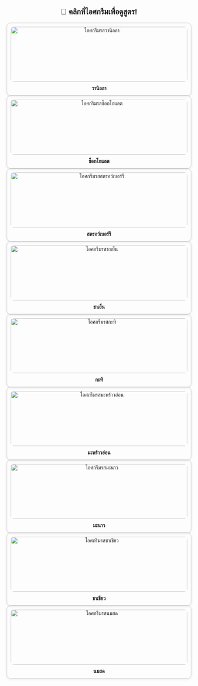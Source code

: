 <!DOCTYPE html>
<html lang="th">
<head>
  <meta charset="UTF-8" />
  <title>สูตรไอศกรีม</title>
  <style>
    body {
      font-family: sans-serif;
      text-align: center;
      padding: 20px;
    }

    .grid-container {
      display: grid;
      grid-template-columns: repeat(3, 1fr);
      gap: 20px;
      max-width: 800px;
      margin: auto;
    }

    .ice-cream-card {
      border: 1px solid #ccc;
      border-radius: 10px;
      padding: 10px;
      box-shadow: 0 2px 6px rgba(0,0,0,0.1);
      transition: transform 0.2s;
      cursor: pointer;
    }

    .ice-cream-card:hover {
      transform: scale(1.03);
    }

    .ice-cream-img {
      width: 100%;
      height: 150px;
      object-fit: cover;
      border-radius: 8px;
    }

    .ice-cream-name {
      margin-top: 10px;
      font-weight: bold;
    }

    .popup {
      display: none;
      position: fixed;
      top: 20%;
      left: 50%;
      transform: translate(-50%, -20%);
      background-color: #fff;
      padding: 20px;
      border: 2px solid #aaa;
      box-shadow: 0 4px 12px rgba(0,0,0,0.3);
      z-index: 9999;
      width: 320px;
      text-align: left;
    }

    .popup button {
      margin-top: 15px;
      display: block;
      margin-left: auto;
      padding: 8px 12px;
      cursor: pointer;
      border: none;
      border-radius: 5px;
      background-color: #007bff;
      color: white;
      font-size: 14px;
      transition: background-color 0.3s;
    }

    .popup button:hover {
      background-color: #0056b3;
    }

    #watchVideoBtn {
      margin-bottom: 10px;
    }

    @media (max-width: 600px) {
      .grid-container {
        grid-template-columns: 1fr;
      }
    }
  </style>
</head>
<body>

<h2>🍨 คลิกที่ไอศกรีมเพื่อดูสูตร!</h2>

<div class="grid-container">
  <div class="ice-cream-card" onclick="showRecipe('vanilla')">
    <img src="https://i.ytimg.com/vi/1vCnGjZzTsU/maxresdefault.jpg" class="ice-cream-img" alt="ไอศกรีมรสวานิลลา">
    <div class="ice-cream-name">วานิลลา</div>
  </div>

  <div class="ice-cream-card" onclick="showRecipe('chocolate')">
    <img src="https://i.ytimg.com/vi/9L0L20wqeks/sddefault.jpg" class="ice-cream-img" alt="ไอศกรีมรสช็อกโกแลต">
    <div class="ice-cream-name">ช็อกโกแลต</div>
  </div>

  <div class="ice-cream-card" onclick="showRecipe('strawberry')">
    <img src="https://i.ytimg.com/vi/9F6Hpy8EfLI/sddefault.jpg" class="ice-cream-img" alt="ไอศกรีมรสสตรอว์เบอร์รี">
    <div class="ice-cream-name">สตรอว์เบอร์รี</div>
  </div>

  <div class="ice-cream-card" onclick="showRecipe('thaiTea')">
    <img src="https://i.ytimg.com/vi/Q3B6nuYyTLs/maxresdefault.jpg" class="ice-cream-img" alt="ไอศกรีมรสชาเย็น">
    <div class="ice-cream-name">ชาเย็น</div>
  </div>

  <div class="ice-cream-card" onclick="showRecipe('coconutMilk')">
    <img src="https://i.ytimg.com/vi/SiglJGQ1mmM/sddefault.jpg" class="ice-cream-img" alt="ไอศกรีมรสกะทิ">
    <div class="ice-cream-name">กะทิ</div>
  </div>

  <div class="ice-cream-card" onclick="showRecipe('youngCoconut')">
    <img src="https://i.ytimg.com/vi/3FCev3kSQ04/sddefault.jpg" class="ice-cream-img" alt="ไอศกรีมรสมะพร้าวอ่อน">
    <div class="ice-cream-name">มะพร้าวอ่อน</div>
  </div>

  <div class="ice-cream-card" onclick="showRecipe('lime')">
    <img src="https://i.ytimg.com/vi/THyXzHDo_MU/maxresdefault.jpg" class="ice-cream-img" alt="ไอศกรีมรสมะนาว">
    <div class="ice-cream-name">มะนาว</div>
  </div>

  <div class="ice-cream-card" onclick="showRecipe('greenTea')">
    <img src="https://i.ytimg.com/vi/aP3QWOBE1mk/maxresdefault.jpg" class="ice-cream-img" alt="ไอศกรีมรสชาเขียว">
    <div class="ice-cream-name">ชาเขียว</div>
  </div>

  <div class="ice-cream-card" onclick="showRecipe('milk')">
    <img src="https://i.ytimg.com/vi/HQZdrjtW4zU/maxresdefault.jpg" class="ice-cream-img" alt="ไอศกรีมรสนมสด">
    <div class="ice-cream-name">นมสด</div>
  </div>
</div>

<!-- Popup -->
<div id="recipePopup" class="popup">
  <h3 id="recipeTitle"></h3>
  <ul id="recipeList"></ul>
  <p id="recipeNote"></p>
  <button id="watchVideoBtn" style="display:none;" onclick="openVideo()">ดูคลิปสอนทำ</button>
  <button onclick="hidePopup()">ปิด</button>
</div>

<script>
  const recipes = {
    vanilla: {
      title: "สูตรไอศกรีมวานิลลา",
      ingredients: ["นมสด 300 มล", " ครีม 250 มิลลิลิตร", "ช็อคโกแลตคูเวอร์เจอร์ 3 ออนซ์", "โกโก้ 1/3 ถ้วยตวง ", " ไข่ไก่ 1 ฟอง ",],
      note: "กดเพื่อดูวิธีทำ",
      video: "https://www.youtube.com/watch?v=1vCnGjZzTsU"
    },
    chocolate: {
      title: "สูตรไอศกรีมช็อกโกแลต",
      ingredients: [" นม 500 มิลลิลิตร", "โกโก้ 1/2 ถ้วย", "วิปครีม 1 ถ้วย", "น้ำตาล 3/4 ถ้วย", "ไข่แดง 4 ฟอง"],
      note: "กดเพื่อดูวิธีทำนปั่น",
      video: "https://www.youtube.com/watch?v=9L0L20wqeks"
    },
    strawberry: {
      title: "สูตรไอศกรีมสตรอว์เบอร์รี",
      ingredients: ["สตรอว์เบอร์รีสด 1 ถ้วย", "น้ำตาล 1/2 ถ้วย", "นมสด 1 ถ้วย", "วิปครีม 1 ถ้วย"],
      note: "กดเพื่อดูวิธีทำ",
      video: "https://www.youtube.com/watch?v=9F6Hpy8EfLI"
    },
    thaiTea: {
      title: "สูตรไอศกรีมชาเย็น",
      ingredients: ["ชาไทย 2 ช้อนโต๊ะ", "นมข้นหวาน 1/2 ถ้วย", "นมสด 1 ถ้วย", "วิปครีม 1 ถ้วย"],
      note: "กดเพื่อดูวิธีทำ",
      video: "https://www.youtube.com/watch?v=Q3B6nuYyTLs"
    },
    coconutMilk: {
      title: "สูตรไอศกรีมกะทิ",
      ingredients: ["กะทิ 2 ถ้วย", "น้ำตาลทราย 1 ถ้วย", "เกลือเล็กน้อย", "แป้งข้าวเจ้า 1 ช้อนโต๊ะ"],
      note: "กดเพื่อดูวิธีทำ",
      video: "https://www.youtube.com/watch?v=SiglJGQ1mmM"
    },
    youngCoconut: {
      title: "สูตรไอศกรีมมะพร้าวอ่อน",
      ingredients: ["น้ำมะพร้าว 1 ถ้วย", "เนื้อมะพร้าวอ่อน 1 ถ้วย", "น้ำตาล 1/2 ถ้วย", "กะทิ 1 ถ้วย"],
      note: "กดเพื่อดูวิธีทำ",
      video: "https://www.youtube.com/watch?v=3FCev3kSQ04"
    },
    lime: {
      title: "สูตรไอศกรีมมะนาว",
      ingredients: ["น้ำมะนาว 1/2 ถ้วย", "นมข้นหวาน 1/2 ถ้วย", "วิปครีม 1 ถ้วย"],
      note: "กดเพื่อดูวิธีทำ",
      video: "https://www.youtube.com/watch?v=THyXzHDo_MU"
    },
    greenTea: {
      title: "สูตรไอศกรีมชาเขียว",
      ingredients: ["ผงมัทฉะ 2 ช้อนชา", "นมสด 2 ถ้วย", "วิปครีม 1 ถ้วย", "น้ำตาล 3/4 ถ้วย"],
      note: "กดเพื่อดูวิธีทำ",
      video: "https://www.youtube.com/watch?v=aP3QWOBE1mk"
    },
    milk: {
      title: "สูตรไอศกรีมนมสด",
      ingredients: ["นมสด 3 ถ้วย", "น้ำตาล 1 ถ้วย", "ไข่แดง 3 ฟอง", "วานิลลาเล็กน้อย"],
      note: "กดเพื่อดูวิธีทำ",
      video: "https://www.youtube.com/watch?v=HQZdrjtW4zU"
    }
  };

  let currentVideoUrl = "";

  function showRecipe(type) {
    const recipe = recipes[type];
    if (!recipe) return;

    document.getElementById("recipeTitle").innerText = recipe.title;

    const listEl = document.getElementById("recipeList");
    listEl.innerHTML = "";
    recipe.ingredients.forEach(item => {
      const li = document.createElement("li");
      li.textContent = item;
      listEl.appendChild(li);
    });

    document.getElementById("recipeNote").innerText = recipe.note;

    const videoBtn = document.getElementById("watchVideoBtn");
    if (recipe.video) {
      currentVideoUrl = recipe.video;
      videoBtn.style.display = "inline-block";
    } else {
      currentVideoUrl = "";
      videoBtn.style.display = "none";
    }

    document.getElementById("recipePopup").style.display = "block";
  }

  function hidePopup() {
    document.getElementById("recipePopup").style.display = "none";
  }

  function openVideo() {
    if (currentVideoUrl) {
      window.open(currentVideoUrl, "_blank");
    }
  }
</script>

</body>
</html>
